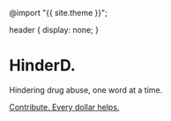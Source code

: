 ---
---

@import "{{ site.theme }}";

header {
  display: none;
}

# HinderD.

Hindering drug abuse, one word at a time.

[Contribute. Every dollar helps.](https://gofund.me/2f507f1a)
